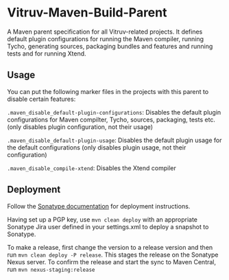 # Vitruv-Maven-Build-Parent
A Maven parent specification for all Vitruv-related projects.
It defines default plugin configurations for running the Maven compiler, running Tycho, generating sources, packaging bundles and features and running tests and for running Xtend.

## Usage

You can put the following marker files in the projects with this parent to disable certain features:

`.maven_disable_default-plugin-configurations`: Disables the default plugin configurations for Maven compilter, Tycho, sources, packaging, tests etc. (only disables plugin configuration, not their usage)

`.maven_disable_default-plugin-usage`: Disables the default plugin usage for the default configurations (only disables plugin usage, not their configuration)

`.maven_disable_compile-xtend`: Disables the Xtend compiler

## Deployment

Follow the [Sonatype documentation](https://central.sonatype.org/pages/apache-maven.html) for deployment instructions.

Having set up a PGP key, use `mvn clean deploy` with an appropriate Sonatype Jira user defined in your settings.xml to deploy a snapshot to Sonatype.

To make a release, first change the version to a release version and then run `mvn clean deploy -P release`. This stages the release on the Sonatype Nexus server. To confirm the release and start the sync to Maven Central, run `mvn nexus-staging:release`


